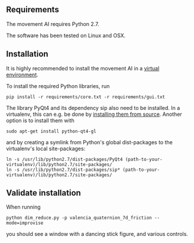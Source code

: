 ## Requirements

The movement AI requires Python 2.7.

The software has been tested on Linux and OSX.

## Installation
It is highly recommended to install the movement AI in a [virtual environment](https://pypi.org/project/virtualenv/).

To install the required Python libraries, run
```
pip install -r requirements/core.txt -r requirements/gui.txt
```

The library PyQt4 and its dependency sip also need to be installed. In a virtualenv, this can e.g. be done by [installing them from source](https://www.riverbankcomputing.com/static/Docs/PyQt4/installation.html#installing-pyqt4). Another option is to install them with
  
```
sudo apt-get install python-qt4-gl
```

and by creating a symlink from Python's global dist-packages to the virtualenv's local site-packages:
```
ln -s /usr/lib/python2.7/dist-packages/PyQt4 (path-to-your-virtualenv)/lib/python2.7/site-packages/
ln -s /usr/lib/python2.7/dist-packages/sip* (path-to-your-virtualenv)/lib/python2.7/site-packages/
```

## Validate installation
When running
```
python dim_reduce.py -p valencia_quaternion_7d_friction --mode=improvise
```

you should see a window with a dancing stick figure, and various controls.
